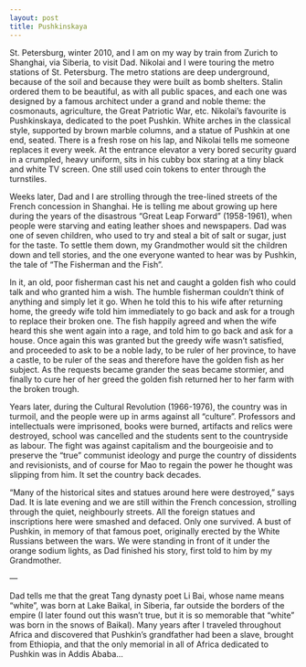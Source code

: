```yaml
---
layout: post
title: Pushkinskaya
---
```


St. Petersburg, winter 2010, and I am on my way by train from Zurich to Shanghai, via Siberia, to visit Dad. Nikolai and I were touring the metro stations of St. Petersburg. The metro stations are deep underground, because of the soil and because they were built as bomb shelters. Stalin ordered them to be beautiful, as with all public spaces, and each one was designed by a famous architect under a grand and noble theme: the cosmonauts, agriculture, the Great Patriotic War, etc. Nikolai’s favourite is Pushkinskaya, dedicated to the poet Pushkin. White arches in the classical style, supported by brown marble columns, and a statue of Pushkin at one end, seated. There is a fresh rose on his lap, and Nikolai tells me someone replaces it every week. At the entrance elevator a very bored security guard in a crumpled, heavy uniform, sits in his cubby box staring at a tiny black and white TV screen. One still used coin tokens to enter through the turnstiles.

Weeks later, Dad and I are strolling through the tree-lined streets of the French concession in Shanghai. He is telling me about growing up here during the years of the disastrous “Great Leap Forward” (1958-1961), when people were starving and eating leather shoes and newspapers. Dad was one of seven children, who used to try and steal a bit of salt or sugar, just for the taste. To settle them down, my Grandmother would sit the children down and tell stories, and the one everyone wanted to hear was by Pushkin, the tale of “The Fisherman and the Fish”.

In it, an old, poor fisherman cast his net and caught a golden fish who could talk and who granted him a wish. The humble fisherman couldn’t think of anything and simply let it go. When he told this to his wife after returning home, the greedy wife told him immediately to go back and ask for a trough to replace their broken one. The fish happily agreed and when the wife heard this she went again into a rage, and told him to go back and ask for a house. Once again this was granted but the greedy wife wasn’t satisfied, and proceeded to ask to be a noble lady, to be ruler of her province, to have a castle, to be ruler of the seas and therefore have the golden fish as her subject. As the requests became grander the seas became stormier, and finally to cure her of her greed the golden fish returned her to her farm with the broken trough.

Years later, during the Cultural Revolution (1966-1976), the country was in turmoil, and the people were up in arms against all “culture”. Professors and intellectuals were imprisoned, books were burned, artifacts and relics were destroyed, school was cancelled and the students sent to the countryside as labour. The fight was against capitalism and the bourgeoisie and to preserve the “true” communist ideology and purge the country of dissidents and revisionists, and of course for Mao to regain the power he thought was slipping from him. It set the country back decades.

“Many of the historical sites and statues around here were destroyed,” says Dad. It is late evening and we are still within the French concession, strolling through the quiet, neighbourly streets. All the foreign statues and inscriptions here were smashed and defaced. Only one survived. A bust of Pushkin, in memory of that famous poet, originally erected by the White Russians between the wars. We were standing in front of it under the orange sodium lights, as Dad finished his story, first told to him by my Grandmother.

—

Dad tells me that the great Tang dynasty poet Li Bai, whose name means “white”, was born at Lake Baikal, in Siberia, far outside the borders of the empire (I later found out this wasn’t true, but it is so memorable that “white” was born in the snows of Baikal). Many years after I traveled throughout Africa and discovered that Pushkin’s grandfather had been a slave, brought from Ethiopia, and that the only memorial in all of Africa dedicated to Pushkin was in Addis Ababa…
